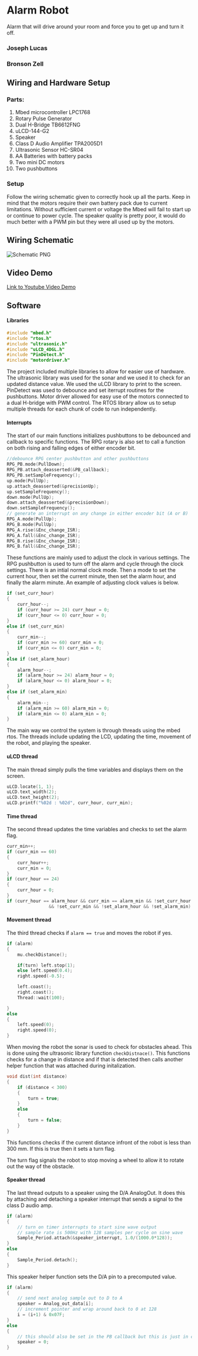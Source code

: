# Alarm Robot
Alarm that will drive around your room and force you to get up and turn it off.

### Joseph Lucas
### Bronson Zell

## Wiring and Hardware Setup
### Parts:
1. Mbed microcontroller LPC1768
2. Rotary Pulse Generator
3. Dual H-Bridge TB6612FNG
4. uLCD-144-G2
5. Speaker
6. Class D Audio Amplifier TPA2005D1
7. Ultrasonic Sensor HC-SR04
8. AA Batteries with battery packs
9. Two mini DC motors
10. Two pushbuttons

### Setup
Follow the wiring schematic given to correctly hook up all the parts. Keep in mind that the motors require their own battery pack due to current limitations.
Without sufficient current or voltage the Mbed will fail to start up or continue to power cycle. The speaker quality is pretty poor, it would do much better with a PWM pin but they were all used up by the motors.


## Wiring Schematic
![Schematic PNG](Schematic.png)

## Video Demo
[Link to Youtube Video Demo](https://www.youtube.com/watch?v=_B4wL1TXFJc)

## Software 

#### Libraries

```c++
#include "mbed.h"
#include "rtos.h"
#include "ultrasonic.h"
#include "uLCD_4DGL.h"
#include "PinDetect.h"
#include "motordriver.h"
```
The project included multiple libraries to allow for easier use of hardware.
The ultrasonic library was used for the sonar and we used it to check for an updated distance value.
We used the uLCD library to print to the screen. PinDetect was used to debounce and set iterrupt routines for the pushbuttons.
Motor driver allowed for easy use of the motors connected to a dual H-bridge with PWM control. 
The RTOS library allow us to setup multiple threads for each chunk of code to run independently. 

#### Interrupts

The start of our main functions initializes pushbuttons to be debounced and callback to specific functions.
The RPG rotary is also set to call a function on both rising and falling edges of either encoder bit.

```c++
//debounce RPG center pushbutton and other pushbuttons
RPG_PB.mode(PullDown);
RPG_PB.attach_deasserted(&PB_callback);
RPG_PB.setSampleFrequency();
up.mode(PullUp);
up.attach_deasserted(&precisionUp);
up.setSampleFrequency();
down.mode(PullUp);
down.attach_deasserted(&precisionDown);
down.setSampleFrequency();
// generate an interrupt on any change in either encoder bit (A or B)
RPG_A.mode(PullUp);
RPG_B.mode(PullUp);
RPG_A.rise(&Enc_change_ISR);
RPG_A.fall(&Enc_change_ISR);
RPG_B.rise(&Enc_change_ISR);
RPG_B.fall(&Enc_change_ISR);
```

These functions are mainly used to adjust the clock in various settings.
The RPG pushbutton is used to turn off the alarm and cycle through the clock settings. 
There is an intial normal clock mode. Then a mode to set the current hour, then set the current minute, 
then set the alarm hour, and finally the alarm minute. 
An example of adjusting clock values is below.

```c++
if (set_curr_hour)
{
    curr_hour--;
    if (curr_hour >= 24) curr_hour = 0;
    if (curr_hour <= 0) curr_hour = 0;
}
else if (set_curr_min)
{
    curr_min--;
    if (curr_min >= 60) curr_min = 0;
    if (curr_min <= 0) curr_min = 0;
}
else if (set_alarm_hour)
{
    alarm_hour--;
    if (alarm_hour >= 24) alarm_hour = 0;
    if (alarm_hour <= 0) alarm_hour = 0;
}
else if (set_alarm_min)
{
    alarm_min--;
    if (alarm_min >= 60) alarm_min = 0;
    if (alarm_min <= 0) alarm_min = 0;
}
```

The main way we control the system is through threads using the mbed rtos.
The threads include updating the LCD, updating the time, movement of the robot, and playing the speaker. 

#### uLCD thread

The main thread simply pulls the time variables and displays them on the screen.

```c++
uLCD.locate(1, 1);
uLCD.text_width(2);
uLCD.text_height(2);
uLCD.printf("%02d : %02d", curr_hour, curr_min);
```
#### Time thread

The second thread updates the time variables and checks to set the alarm flag.

```c++
curr_min++;
if (curr_min == 60)
{
    curr_hour++;
    curr_min = 0;
}
if (curr_hour == 24)
{
    curr_hour = 0;
}
if (curr_hour == alarm_hour && curr_min == alarm_min && !set_curr_hour 
                && !set_curr_min && !set_alarm_hour && !set_alarm_min) alarm = true;
```

#### Movement thread

The third thread checks if ```alarm == true``` and moves the robot if yes.

```c++
if (alarm)
{
    mu.checkDistance();

    if(turn) left.stop(1);
    else left.speed(0.4);
    right.speed(-0.5);

    left.coast();
    right.coast();
    Thread::wait(100);

}
else
{
    left.speed(0);
    right.speed(0);
}
```
When moving the robot the sonar is used to check for obstacles ahead.
This is done using the ultrasonic library function ```checkDistnace()```.
This functions checks for a change in distance and if that is detected then calls another helper function that was attached 
during initalization.

```c++
void dist(int distance)
{
    if (distance < 300)
    {
        turn = true;
    }
    else
    {
        turn = false;
    }
}
```

This functions checks if the current distance infront of the robot is less than 300 mm.
If this is true then it sets a turn flag.

The turn flag signals the robot to stop moving a wheel to allow it to rotate out the way of the obstacle.

#### Speaker thread

The last thread outputs to a speaker using the D/A AnalogOut. It does this by attaching and detaching a speaker interrupt that sends a signal 
to the class D audio amp.

```c++
if (alarm)
{
    // turn on timer interrupts to start sine wave output
    // sample rate is 500Hz with 128 samples per cycle on sine wave
    Sample_Period.attach(&speaker_interrupt, 1.0/(1000.0*128));
}
else
{
    Sample_Period.detach();
}
```

This speaker helper function sets the D/A pin to a precomputed value.

```c++
if (alarm)
{
    // send next analog sample out to D to A
    speaker = Analog_out_data[i];
    // increment pointer and wrap around back to 0 at 128
    i = (i+1) & 0x07F;
}
else
{
    // this should also be set in the PB callback but this is just in case I suppose.
    speaker = 0;
}
```



